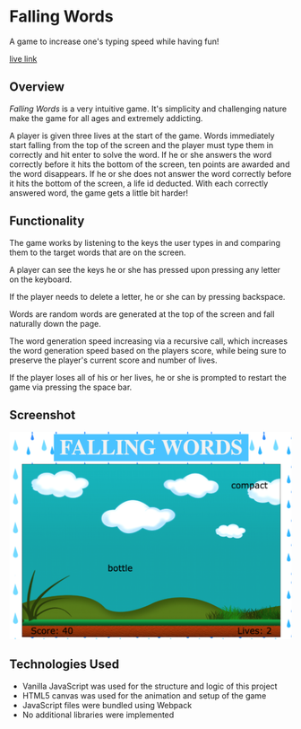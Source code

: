 # Falling Words

A game to increase one's typing speed while having fun!

[live link](https://rrolfes.github.io/Falling-Words/)

## Overview

_Falling Words_ is a very intuitive game. It's simplicity and challenging nature make the game for all ages and extremely addicting.

A player is given three lives at the start of the game. Words immediately start falling from the top of the screen and the player must type them in correctly and hit enter to solve the word. If he or she answers the word correctly before it hits the bottom of the screen, ten points are awarded and the word disappears. If he or she does not answer the word correctly before it hits the bottom of the screen, a life id deducted. With each correctly answered word, the game gets a little bit harder!

## Functionality

The game works by listening to the keys the user types in and comparing them to the target words that are on the screen.

A player can see the keys he or she has pressed upon pressing any letter on the keyboard.

If the player needs to delete a letter, he or she can by pressing backspace.

Words are random words are generated at the top of the screen and fall naturally down the page.

The word generation speed increasing via a recursive call, which increases the word generation speed based on the players score, while being sure to preserve the player's current score and number of lives.

If the player loses all of his or her lives, he or she is prompted to restart the game via pressing the space bar.

## Screenshot

![screenshot](./Docs/Screenshot.png)

## Technologies Used

- Vanilla JavaScript was used for the structure and logic of this project
- HTML5 canvas was used for the animation and setup of the game
- JavaScript files were bundled using Webpack
- No additional libraries were implemented
